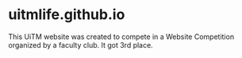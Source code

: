 # uitmlife.github.io
 
This UiTM website was created to compete in a Website Competition organized by a faculty club. It got 3rd place.
